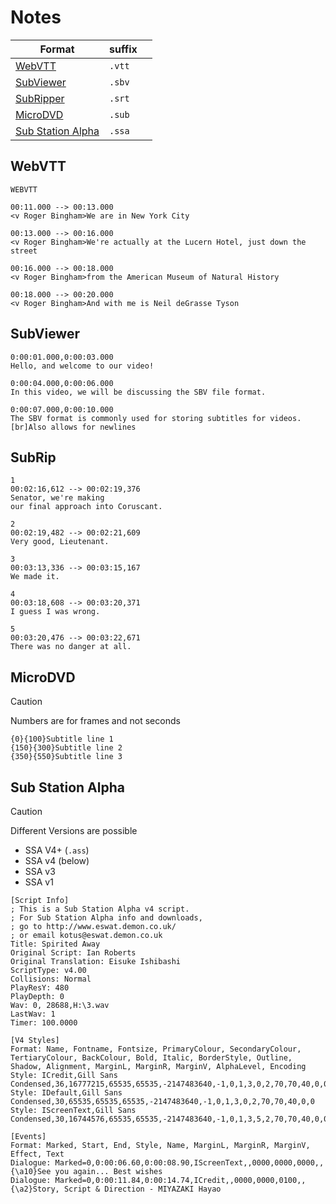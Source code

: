 # Notes

| Format                                  | suffix |             |
|-----------------------------------------|--------|-------------|
| [WebVTT](#webvtt)                       | `.vtt` |             |
| [SubViewer](#subviewer)                 | `.sbv` |             |
| [SubRipper](#subrip)                    | `.srt` |             |
| [MicroDVD](#microdvd)                   | `.sub` |             |
| [Sub Station Alpha](#sub-station-alpha) | `.ssa` |             |

## WebVTT

```vtt
WEBVTT

00:11.000 --> 00:13.000
<v Roger Bingham>We are in New York City

00:13.000 --> 00:16.000
<v Roger Bingham>We're actually at the Lucern Hotel, just down the street

00:16.000 --> 00:18.000
<v Roger Bingham>from the American Museum of Natural History

00:18.000 --> 00:20.000
<v Roger Bingham>And with me is Neil deGrasse Tyson
```

## SubViewer

```sbv
0:00:01.000,0:00:03.000
Hello, and welcome to our video!

0:00:04.000,0:00:06.000
In this video, we will be discussing the SBV file format.

0:00:07.000,0:00:10.000
The SBV format is commonly used for storing subtitles for videos.[br]Also allows for newlines
```

## SubRip

```srt
1
00:02:16,612 --> 00:02:19,376
Senator, we're making
our final approach into Coruscant.

2
00:02:19,482 --> 00:02:21,609
Very good, Lieutenant.

3
00:03:13,336 --> 00:03:15,167
We made it.

4
00:03:18,608 --> 00:03:20,371
I guess I was wrong.

5
00:03:20,476 --> 00:03:22,671
There was no danger at all.
```

## MicroDVD

> [!CAUTION]
> Numbers are for frames and not seconds

```microdvd
{0}{100}Subtitle line 1
{150}{300}Subtitle line 2
{350}{550}Subtitle line 3
```

## Sub Station Alpha

> [!CAUTION]
> Different Versions are possible
> 
> - SSA V4+ (`.ass`)
> - SSA v4 (below)
> - SSA v3
> - SSA v1

```ssa
[Script Info]
; This is a Sub Station Alpha v4 script.
; For Sub Station Alpha info and downloads,
; go to http://www.eswat.demon.co.uk/
; or email kotus@eswat.demon.co.uk
Title: Spirited Away
Original Script: Ian Roberts
Original Translation: Eisuke Ishibashi
ScriptType: v4.00
Collisions: Normal
PlayResY: 480
PlayDepth: 0
Wav: 0, 28688,H:\3.wav
LastWav: 1
Timer: 100.0000

[V4 Styles]
Format: Name, Fontname, Fontsize, PrimaryColour, SecondaryColour, TertiaryColour, BackColour, Bold, Italic, BorderStyle, Outline, Shadow, Alignment, MarginL, MarginR, MarginV, AlphaLevel, Encoding
Style: ICredit,Gill Sans Condensed,36,16777215,65535,65535,-2147483640,-1,0,1,3,0,2,70,70,40,0,0
Style: IDefault,Gill Sans Condensed,30,65535,65535,65535,-2147483640,-1,0,1,3,0,2,70,70,40,0,0
Style: IScreenText,Gill Sans Condensed,30,16744576,65535,65535,-2147483640,-1,0,1,3,5,2,70,70,40,0,0

[Events]
Format: Marked, Start, End, Style, Name, MarginL, MarginR, MarginV, Effect, Text
Dialogue: Marked=0,0:00:06.60,0:00:08.90,IScreenText,,0000,0000,0000,,{\a10}See you again... Best wishes
Dialogue: Marked=0,0:00:11.84,0:00:14.74,ICredit,,0000,0000,0100,,{\a2}Story, Script & Direction - MIYAZAKI Hayao
```
